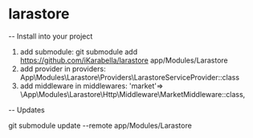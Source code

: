 # larastore

-- Install into your project
1. add submodule: git submodule add https://github.com/iKarabella/larastore app/Modules/Larastore
2. add provider in providers: App\Modules\Larastore\Providers\LarastoreServiceProvider::class
3. add middleware in middlewares: 'market'=> \App\Modules\Larastore\Http\Middleware\MarketMiddleware::class,

-- Updates

git submodule update --remote app/Modules/Larastore